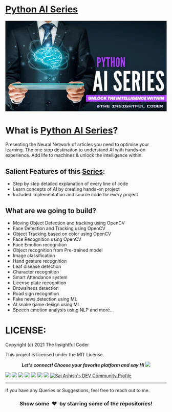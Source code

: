 # [Python AI Series](https://hashnode.com/series/python-ai-series-ckkft33ux016dwjs11xlqbz4v)
![](https://github.com/SaiAshish-Konchada/Artificial-Intelligence/blob/main/Python%20AI%20Series%20Cover.jpg)

What is **[Python AI Series](https://hashnode.com/series/python-ai-series-ckkft33ux016dwjs11xlqbz4v)**?
===================
Presenting the Neural Network of articles you need to optimise your learning. The one stop destination to understand AI with hands-on experience. Add life to machines & unlock the intelligence within.
## Salient Features of this [Series](https://hashnode.com/series/python-ai-series-ckkft33ux016dwjs11xlqbz4v):

- Step by step detailed explanation of every line of code
- Learn concepts of AI by creating hands-on project
- Included implementation and source code for every project

## What are we going to build?

- Moving Object Detection and tracking using OpenCV
- Face Detection and Tracking using OpenCV
- Object Tracking based on color using OpenCV
- Face Recognition using OpenCV
- Face Emotion recognition 
- Object recognition from Pre-trained model
- Image classification
- Hand gesture recognition
- Leaf disease detection
- Character recognition
- Smart Attendance system 
- License plate recognition
- Drowsiness detection
- Road sign recognition
- Fake news detection using ML
- AI snake game design using ML
- Speech emotion analysis using NLP and more...

LICENSE:
==========================
Copyright (c) 2021 The Insightful Coder

This project is licensed under the MIT License.
<p align="center">
  <b><i>Let's connect! Choose your favorite platform and say Hi  <img src="https://media.giphy.com/media/hvRJCLFzcasrR4ia7z/giphy.gif" width="20px"></i></b>

[<img height="30" src = "https://img.shields.io/github/followers/SaiAshish-Konchada?label=Follow&style=social">](https://github.com/SaiAshish-Konchada?tab=followers)
[<img height="30" src= "https://img.shields.io/badge/Hashnode-%230077B5.svg?&style=for-the-badge&logo=Hashnode&logoColor=white" />](https://theinsightfulcoder.com/)
<a href="mailto:saiashishkonchada@gmail.com" style="text-decoration:none"><img height="30" src = "https://img.shields.io/badge/gmail-c14438?&style=for-the-badge&logo=gmail&logoColor=white"></a>
[<img height="30" src="https://img.shields.io/badge/linkedin-blue.svg?&style=for-the-badge&logo=linkedin&logoColor=white" />](https://www.linkedin.com/in/sai-ashish/)
[<img height="30" src = "https://img.shields.io/badge/Youtube-%23E4405F.svg?&style=for-the-badge&logo=Youtube&logoColor=white">](Youtube)
[<img height="30" src="https://img.shields.io/badge/-Medium-000000.svg?&style=for-the-badge&logo=Medium&logoColor=white" />](https://medium.com/@saiashishkonchada)
[<img height="30" src = "https://img.shields.io/badge/Facebook-036be4.svg?&style=for-the-badge&logo=facebook&logoColor=white">](https://www.facebook.com/theinsightfulcoder)
<a href="https://dev.to/saiashish">
  <img src="https://img.shields.io/badge/-DEV-black?&style=for-the-badge&logo=DEV&logoColor=white" alt="Sai Ashish's DEV Community Profile" height="30" width="30">
</a>
<br />
<hr />

If you have any Queries or Suggestions, feel free to reach out to me.

<h3 align="center">Show some &nbsp;❤️&nbsp; by starring some of the repositories!</h3>
